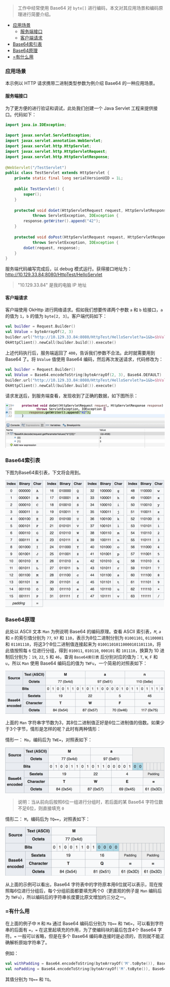 > 工作中经常使用 Base64 对 `byte[]` 进行编码，本文对其应用场景和编码原理进行简要介绍。

* [应用场景](#应用场景)
  * [服务端接口](#服务端接口)
  * [客户端请求](#客户端请求)
* [Base64索引表](#Base64索引表)
* [Base64原理](#Base64原理)
* [=有什么用](#=有什么用)

### 应用场景

本示例以 HTTP 请求携带二进制类型参数为例介绍 Base64 的一种应用场景。

#### 服务端接口

为了更方便的进行验证和调试，此处我们创建一个 Java Servlet 工程来提供接口。代码如下：

```java
import java.io.IOException;

import javax.servlet.ServletException;
import javax.servlet.annotation.WebServlet;
import javax.servlet.http.HttpServlet;
import javax.servlet.http.HttpServletRequest;
import javax.servlet.http.HttpServletResponse;

@WebServlet("/TestServlet")
public class TestServlet extends HttpServlet {
	private static final long serialVersionUID = 1L;

	public TestServlet() {
		super();
	}

	protected void doGet(HttpServletRequest request, HttpServletResponse response)
			throws ServletException, IOException {
		response.getWriter().append("42");
	}

	protected void doPost(HttpServletRequest request, HttpServletResponse response)
			throws ServletException, IOException {
		doGet(request, response);
	}
}
```

服务端代码编写完成后，以 debug 模式运行。获得接口地址为：http://10.129.33.84:8080/HttpTest/HelloServlet

> "10.129.33.84" 是我的电脑 IP 地址

#### 客户端请求

客户端使用 OkHttp 进行网络请求。假如我们想要传递两个参数 `a` 和 `b` 给接口，`a` 的值为 `1`，`b` 的值为 `byte[2, 3]`。客户端代码如下：

```kotlin
val builder = Request.Builder()
val bValue = byteArrayOf(2, 3)
builder.url("http://10.129.33.84:8080/HttpTest/HelloServlet?a=1&b=$bValue")
OkHttpClient().newCall(builder.build()).execute()
```

上述代码执行后，服务端返回了 `400`，告诉我们参数不合法。此时就需要用到 Base64 了。将 `bValue` 值使用 Base64 编码，然后再次发送请求，代码修改为：

```kotlin
val builder = Request.Builder()
val bValue = Base64.encodeToString(byteArrayOf(2, 3), Base64.DEFAULT)
builder.url("http://10.129.33.84:8080/HttpTest/HelloServlet?a=1&b=$bValue")
OkHttpClient().newCall(builder.build()).execute()
```

请求发送后，到服务端查看，发现收到了正确的数据，如下图所示：

![](./file/base64/base64_server_received_data.png)

### Base64索引表

下图为Base64索引表，下文将会用到。

![](./file/base64/base64_index_table.png)

### Base64原理

此处以 ASCII 文本 `Man` 为例说明 Base64 的编码原理。查看 ASCII 索引表，_`M`_, _`a`_ 和 _`n`_ 的索引值分别为 `77`, `97` 和 `110`，表示为8位二进制分别为 `01001101`, `01100001` 和 `01101110`，将这3个8位二进制值连接起来为 `010011010110000101101110`，将此值按照每 `6` 位进行分组，得到 `010011`, `010110`, `000101` 和 `101110`，换算为 10 进制后分别为：`19`, `22`, `5` 和 `46`，查询 `Base64索引表` 后分别对应的值为：`T`, `W`, `F` 和 `u`，所以 `Man` 使用 Base64 编码后的值为 `TWFu`，一个简易的对照表如下：

![](./file/base64/base64_Man.png)

上面的 `Man` 字符串字节数为3，其8位二进制值正好是6位二进制值的倍数。如果少于3个字节，情形是怎样的呢？此时有两种情形：

情形一： `Ma`，编码后为 `TWE=`，对照表如下：

![](./file/base64/base64_Ma.png)

> 说明：当从前向后按照6位一组进行分组时，若后面的某 Base64 字符位数不足6位，则直接填充 `0`

情形二： `M`，编码后为 `TQ==`，对照表如下：

![](./file/base64/base64_M.png)

从上面的示例可以看出，Base64 字符表中的字符原本用6位就可以表示，现在按照每6位进行分组后，每个分组前面都要填充两个0（更直观的例子是 `Man` 编码后为 `TWFu`），所以编码后的字符串长度要比原文增加约三分之一。

### =有什么用

在上面的例子中 `M` 和 `Ma` 通过 Base64 编码后分别为 `TQ==` 和 `TWE=`，可以看到字符串的后面有 `=`，`=` 在这里起填充的作用，为了使编码块的最后包含4个 Base64 字符。`=` 一般可以省略，但是在多个 Base64 编码串连接时是必须的，否则就不能正确解析原始字符串了。

例如：

```kotlin
val withPadding = Base64.encodeToString(byteArrayOf('M'.toByte()), Base64.DEFAULT)
val noPadding = Base64.encodeToString(byteArrayOf('M'.toByte()), Base64.NO_PADDING)
```

其值分别为 `TQ==` 和 `TQ`。